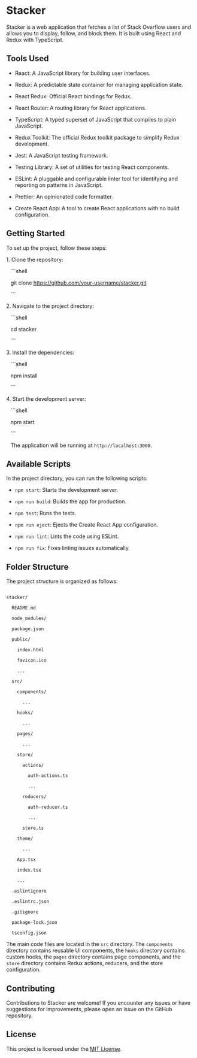 # Stacker

Stacker is a web application that fetches a list of Stack Overflow users and allows you to display, follow, and block them. It is built using React and Redux with TypeScript.

## Tools Used

- React: A JavaScript library for building user interfaces.

- Redux: A predictable state container for managing application state.

- React Redux: Official React bindings for Redux.

- React Router: A routing library for React applications.

- TypeScript: A typed superset of JavaScript that compiles to plain JavaScript.

- Redux Toolkit: The official Redux toolkit package to simplify Redux development.

- Jest: A JavaScript testing framework.

- Testing Library: A set of utilities for testing React components.

- ESLint: A pluggable and configurable linter tool for identifying and reporting on patterns in JavaScript.

- Prettier: An opinionated code formatter.

- Create React App: A tool to create React applications with no build configuration.

## Getting Started

To set up the project, follow these steps:

1\. Clone the repository:

   ```shell

   git clone https://github.com/your-username/stacker.git

   ```

2\. Navigate to the project directory:

   ```shell

   cd stacker

   ```

3\. Install the dependencies:

   ```shell

   npm install

   ```

4\. Start the development server:

   ```shell

   npm start

   ```

   The application will be running at `http://localhost:3000`.

## Available Scripts

In the project directory, you can run the following scripts:

- `npm start`: Starts the development server.

- `npm run build`: Builds the app for production.

- `npm test`: Runs the tests.

- `npm run eject`: Ejects the Create React App configuration.

- `npm run lint`: Lints the code using ESLint.

- `npm run fix`: Fixes linting issues automatically.

## Folder Structure

The project structure is organized as follows:

```

stacker/

  README.md

  node_modules/

  package.json

  public/

    index.html

    favicon.ico

    ...

  src/

    components/

      ...

    hooks/

      ...

    pages/

      ...

    store/

      actions/

        auth-actions.ts

        ...

      reducers/

        auth-reducer.ts

        ...

      store.ts

    theme/

      ...

    App.tsx

    index.tsx

    ...

  .eslintignore

  .eslintrc.json

  .gitignore

  package-lock.json

  tsconfig.json

```

The main code files are located in the `src` directory. The `components` directory contains reusable UI components, the `hooks` directory contains custom hooks, the `pages` directory contains page components, and the `store` directory contains Redux actions, reducers, and the store configuration.

## Contributing

Contributions to Stacker are welcome! If you encounter any issues or have suggestions for improvements, please open an issue on the GitHub repository.

## License

This project is licensed under the [MIT License](https://opensource.org/licenses/MIT).